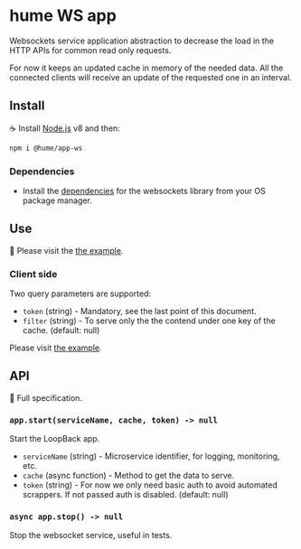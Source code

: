 # hume WS app

Websockets service application abstraction to decrease the load in the HTTP APIs for common read only requests.

For now it keeps an updated cache in memory of the needed data. All the connected clients will receive an update of the requested one in an interval.

## Install

:coffee: Install [Node.js](https://nodejs.org/download) v8 and then:

```sh
npm i @hume/app-ws
```

### Dependencies

* Install the [dependencies](https://github.com/uNetworking/bindings/tree/master/nodejs#installation) for the websockets library from your OS package manager.

## Use

:pencil: Please visit the [the example](../../example/ws.js).

### Client side

Two query parameters are supported:

* `token` (string) - Mandatory, see the last point of this document.
* `filter` (string) - To serve only the the contend under one key of the cache. (default: null)

Please visit [the example](../../example/ws.html).

## API

:eyes: Full specification.

### `app.start(serviceName, cache, token) -> null`

Start the LoopBack app.

* `serviceName` (string) - Microservice identifier, for logging, monitoring, etc.
* `cache` (async function) - Method to get the data to serve.
* `token` (string) - For now we only need basic auth to avoid automated scrappers. If not passed auth is disabled. (default: null)

### `async app.stop() -> null`

Stop the websocket service, useful in tests.

